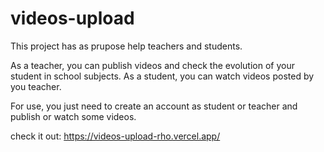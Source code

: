 # videos-upload

This project has as prupose help teachers and students. 

As a teacher, you can publish videos and check the evolution of your student in school subjects.
As a student, you can watch videos posted by you teacher.

For use, you just need to create an account as student or teacher and publish or watch some videos.

check it out: <a>https://videos-upload-rho.vercel.app/</a>
